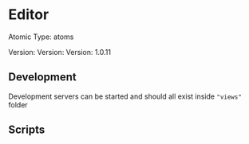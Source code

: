 # Editor

Atomic Type: atoms

Version: Version: Version: 1.0.11



## Development

Development servers can be started and should all exist inside `"views"` folder

## Scripts
